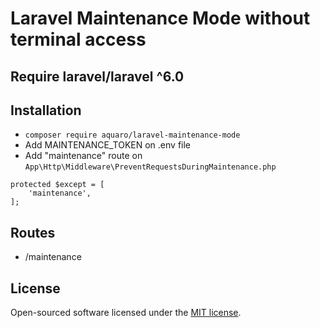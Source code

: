 # Laravel Maintenance Mode without terminal access

## Require laravel/laravel ^6.0

## Installation 
- ```composer require aquaro/laravel-maintenance-mode```
- Add MAINTENANCE_TOKEN on .env file
- Add "maintenance" route on ```App\Http\Middleware\PreventRequestsDuringMaintenance.php``` 

```
protected $except = [
    'maintenance',
];
```


## Routes
- /maintenance


## License
Open-sourced software licensed under the [MIT license](https://opensource.org/licenses/MIT).